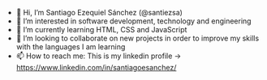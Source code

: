 - 👋 Hi, I’m  Santiago Ezequiel Sánchez (@santiezsa)
- 👀 I’m interested in software development, technology and engineering
- 🌱 I’m currently learning HTML, CSS and JavaScript
- 💞️ I’m looking to collaborate on new projects in order to improve my skills with the languages I am learning
- 📫 How to reach me: This is my linkedin profile -> https://www.linkedin.com/in/santiagoesanchez/

<!---
santiezsa/santiezsa is a ✨ special ✨ repository because its `README.md` (this file) appears on your GitHub profile.
You can click the Preview link to take a look at your changes.
--->
